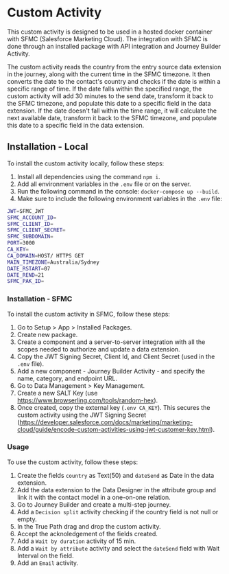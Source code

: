 # Custom Activity

This custom activity is designed to be used in a hosted docker container with SFMC (Salesforce Marketing Cloud). The integration with SFMC is done through an installed package with API integration and Journey Builder Activity.

The custom activity reads the country from the entry source data extension in the journey, along with the current time in the SFMC timezone. It then converts the date to the contact's country and checks if the date is within a specific range of time. If the date falls within the specified range, the custom activity will add 30 minutes to the send date, transform it back to the SFMC timezone, and populate this date to a specific field in the data extension. If the date doesn't fall within the time range, it will calculate the next available date, transform it back to the SFMC timezone, and populate this date to a specific field in the data extension.

## Installation - Local

To install the custom activity locally, follow these steps:

1. Install all dependencies using the command `npm i`.
2. Add all environment variables in the `.env` file or on the server.
3. Run the following command in the console: `docker-compose up --build`.
4. Make sure to include the following environment variables in the `.env` file:

```bash
JWT=SFMC_JWT
SFMC_ACCOUNT_ID=
SFMC_CLIENT_ID=
SFMC_CLIENT_SECRET=
SFMC_SUBDOMAIN=
PORT=3000
CA_KEY=
CA_DOMAIN=HOST/ HTTPS GET
MAIN_TIMEZONE=Australia/Sydney
DATE_RSTART=07
DATE_REND=21
SFMC_PAK_ID=
```
### Installation - SFMC

To install the custom activity in SFMC, follow these steps:

1. Go to Setup > App > Installed Packages.
2. Create new package.
3. Create a component and a server-to-server integration with all the scopes needed to authorize and update a data extension.
4. Copy the JWT Signing Secret, Client Id, and Client Secret (used in the `.env` file).
5. Add a new component - Journey Builder Activity - and specify the name, category, and endpoint URL.
6. Go to Data Management > Key Management.
7. Create a new SALT Key (use https://www.browserling.com/tools/random-hex).
8. Once created, copy the external key (`.env CA_KEY`). This secures the custom activity using the JWT Signing Secret (https://developer.salesforce.com/docs/marketing/marketing-cloud/guide/encode-custom-activities-using-jwt-customer-key.html).

### Usage

To use the custom activity, follow these steps:

1. Create the fields `country` as Text(50)  and `dateSend` as Date in the data extension.
2. Add the data extension to the Data Designer in the attribute group and link it with the contact model in a one-on-one relation.
2. Go to Journey Builder and create a multi-step journey.
3. Add a `Decision split` activity checking if the country field is not null or empty.
4. In the True Path drag and drop the custom activity.
5. Accept the acknoledgement of the fields created.
6. Add a `Wait by duration` activity of 15 min.
7. Add a `Wait by attribute` activity and select the `dateSend` field with Wait Interval on the field.
8. Add an `Email` activity.